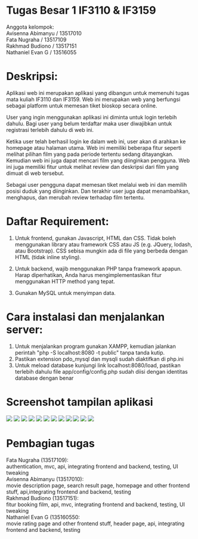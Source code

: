 # Tugas Besar 1 IF3110 & IF3159

Anggota kelompok: <br>
Avisenna Abimanyu / 13517010<br>
Fata Nugraha / 13517109<br>
Rakhmad Budiono / 13517151<br>
Nathaniel Evan G / 13516055<br>

# Deskripsi:

Aplikasi web ini merupakan aplikasi yang dibangun untuk memenuhi tugas mata kuliah IF3110 dan IF3159. Web ini merupakan web yang berfungsi sebagai platform untuk memesan tiket bioskop secara online.

User yang ingin menggunakan aplikasi ini diminta untuk login terlebih dahulu. Bagi user yang belum terdaftar maka user diwajibkan untuk registrasi terlebih dahulu di web ini.

Ketika user telah berhasil login ke dalam web ini, user akan di arahkan ke homepage atau halaman utama. Web ini memiliki beberapa fitur seperti melihat pilihan film yang pada periode tertentu sedang ditayangkan. Kemudian web ini juga dapat mencari film yang diinginkan pengguna. Web ini juga memiliki fitur untuk melihat review dan deskripsi dari film yang dimuat di web tersebut.

Sebagai user pengguna dapat memesan tiket melalui web ini dan memilih posisi duduk yang diinginkan. Dan terakhir user juga dapat menambahkan, menghapus, dan merubah review terhadap film tertentu.

# Daftar Requirement:

1. Untuk frontend, gunakan Javascript, HTML dan CSS. Tidak boleh menggunakan library atau framework CSS atau JS (e.g. JQuery, lodash, atau Bootstrap). CSS sebisa mungkin ada di file yang berbeda dengan HTML (tidak inline styling).

2. Untuk backend, wajib menggunakan PHP tanpa framework apapun. Harap diperhatikan, Anda harus mengimplementasikan fitur menggunakan HTTP method yang tepat.

3. Gunakan MySQL untuk menyimpan data.

# Cara instalasi dan menjalankan server:

1. Untuk menjalankan program gunakan XAMPP, kemudian jalankan perintah "php -S localhost:8080 -t public" tanpa tanda kutip.
2. Pastikan extension pdo_mysql dan mysqli sudah diaktifkan di php.ini
3. Untuk meload database kunjungi link localhost:8080/load, pastikan terlebih dahulu file app/config/config.php sudah diisi dengan identitas database dengan benar

# Screenshot tampilan aplikasi

![](screenshot/booking1.jpg)
![](screenshot/booking2.jpg)
![](screenshot/booking3.jpg)
![](screenshot/detail.png)
![](screenshot/history.png)
![](screenshot/homepage.png)
![](screenshot/homepage2.png)
![](screenshot/login.png)
![](screenshot/rating.png)
![](screenshot/register.png)
![](screenshot/search.png)
![](screenshot/search2.png)

# Pembagian tugas

Fata Nugraha (13517109): <br>
authentication, mvc, api, integrating frontend and backend, testing, UI tweaking <br>
Avisenna Abimanyu (13517010): <br>
movie description page, search result page, homepage and other frontend stuff, api,integrating frontend and backend, testing <br>
Rakhmad Budiono (13517151): <br>
fitur booking film, api, mvc, integrating frontend and backend, testing, UI tweaking <br>
Nathaniel Evan G (135160550: <br>
movie rating page and other frontend stuff, header page, api, integrating frontend and backend, testing <br>